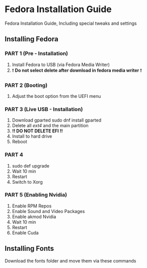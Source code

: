 # Fedora Installation Guide
Fedora Installation Guide, Including special tweaks and settings

## Installing Fedora
### PART 1 (Pre - Installation)
1) Install Fedora to USB (via Fedora Media Writer)
2) :exclamation: **Do not select delete after download in fedora media writer** :exclamation:
### PART 2 (Booting)
1) Adjust the boot option from the UEFI menu
### PART 3 (Live USB - Installation)
1) Download gparted
sudo dnf install gparted
2) Delete all *ext4* and the main partition
3) **:bangbang: DO NOT DELETE EFI :bangbang:**
4) Install to hard drive
5) Reboot
### PART 4
1) sudo def upgrade
2) Wait 10 min
3) Restart
4) Switch to Xorg
### PART 5 (Enabling Nvidia)
1) Enable RPM Repos
2) Enable Sound and Video Packages
3) Enable akmod Nvidia
4) Wait 10 min
5) Restart
6) Enable Cuda

## Installing Fonts
Download the fonts folder and move them via these commands
